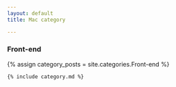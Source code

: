 ```yaml
---
layout: default
title: Mac category

---
```


<div class="cate_cont">
    <h3 class="pc_title">Front-end</h3>
    {% assign category_posts = site.categories.Front-end %}

    {% include category.md %}
</div>
